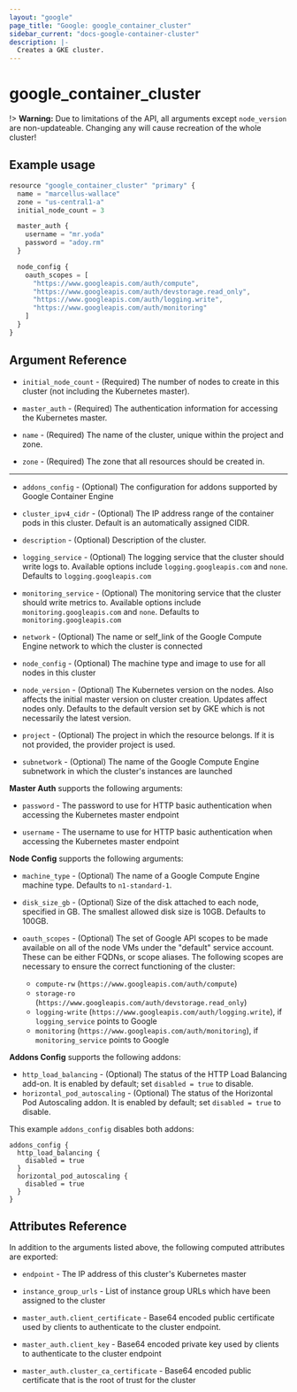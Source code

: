 ```yaml
---
layout: "google"
page_title: "Google: google_container_cluster"
sidebar_current: "docs-google-container-cluster"
description: |-
  Creates a GKE cluster.
---
```


# google\_container\_cluster

!> **Warning:** Due to limitations of the API, all arguments except
`node_version` are non-updateable. Changing any will cause recreation of the
whole cluster!

## Example usage

```js
resource "google_container_cluster" "primary" {
  name = "marcellus-wallace"
  zone = "us-central1-a"
  initial_node_count = 3

  master_auth {
    username = "mr.yoda"
    password = "adoy.rm"
  }

  node_config {
    oauth_scopes = [
      "https://www.googleapis.com/auth/compute",
      "https://www.googleapis.com/auth/devstorage.read_only",
      "https://www.googleapis.com/auth/logging.write",
      "https://www.googleapis.com/auth/monitoring"
    ]
  }
}
```

## Argument Reference

* `initial_node_count` - (Required) The number of nodes to create in this
    cluster (not including the Kubernetes master).

* `master_auth` - (Required) The authentication information for accessing the
    Kubernetes master.

* `name` - (Required) The name of the cluster, unique within the project and
    zone.

* `zone` - (Required) The zone that all resources should be created in.

- - -
* `addons_config` - (Optional) The configuration for addons supported by Google
    Container Engine

* `cluster_ipv4_cidr` - (Optional) The IP address range of the container pods in
    this cluster. Default is an automatically assigned CIDR.

* `description` - (Optional) Description of the cluster.

* `logging_service` - (Optional) The logging service that the cluster should
    write logs to. Available options include `logging.googleapis.com` and
    `none`. Defaults to `logging.googleapis.com`

* `monitoring_service` - (Optional) The monitoring service that the cluster
    should write metrics to. Available options include
    `monitoring.googleapis.com` and `none`. Defaults to
    `monitoring.googleapis.com`

* `network` - (Optional) The name or self_link of the Google Compute Engine
    network to which the cluster is connected

* `node_config` -  (Optional) The machine type and image to use for all nodes in
    this cluster

* `node_version` - (Optional) The Kubernetes version on the nodes. Also affects
    the initial master version on cluster creation. Updates affect nodes only. 
    Defaults to the default version set by GKE which is not necessarily the latest 
    version.

* `project` - (Optional) The project in which the resource belongs. If it
    is not provided, the provider project is used.

* `subnetwork` - (Optional) The name of the Google Compute Engine subnetwork in
which the cluster's instances are launched

**Master Auth** supports the following arguments:

* `password` - The password to use for HTTP basic authentication when accessing
    the Kubernetes master endpoint

* `username` - The username to use for HTTP basic authentication when accessing
    the Kubernetes master endpoint

**Node Config** supports the following arguments:

* `machine_type` - (Optional) The name of a Google Compute Engine machine type.
    Defaults to `n1-standard-1`.

* `disk_size_gb` - (Optional) Size of the disk attached to each node, specified
    in GB. The smallest allowed disk size is 10GB. Defaults to 100GB.

* `oauth_scopes` - (Optional) The set of Google API scopes to be made available
    on all of the node VMs under the "default" service account. These can be
    either FQDNs, or scope aliases. The following scopes are necessary to ensure
    the correct functioning of the cluster:

  * `compute-rw` (`https://www.googleapis.com/auth/compute`)
  * `storage-ro` (`https://www.googleapis.com/auth/devstorage.read_only`)
  * `logging-write` (`https://www.googleapis.com/auth/logging.write`),
    if `logging_service` points to Google
  * `monitoring` (`https://www.googleapis.com/auth/monitoring`),
    if `monitoring_service` points to Google

**Addons Config** supports the following addons:

* `http_load_balancing` - (Optional) The status of the HTTP Load Balancing
    add-on. It is enabled by default; set `disabled = true` to disable.
* `horizontal_pod_autoscaling` - (Optional) The status of the Horizontal Pod
    Autoscaling addon. It is enabled by default; set `disabled = true` to
    disable.

This example `addons_config` disables both addons:

```
addons_config {
  http_load_balancing {
    disabled = true
  }
  horizontal_pod_autoscaling {
    disabled = true
  }
}
```

## Attributes Reference

In addition to the arguments listed above, the following computed attributes are
exported:

* `endpoint` - The IP address of this cluster's Kubernetes master

* `instance_group_urls` - List of instance group URLs which have been assigned
    to the cluster

* `master_auth.client_certificate` - Base64 encoded public certificate
    used by clients to authenticate to the cluster endpoint.

* `master_auth.client_key` - Base64 encoded private key used by clients
    to authenticate to the cluster endpoint

* `master_auth.cluster_ca_certificate` - Base64 encoded public certificate
    that is the root of trust for the cluster
